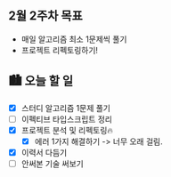 ## 2월 2주차 목표

- 매일 알고리즘 최소 1문제씩 풀기
- 프로젝트 리펙토링하기!

## 🏙️ 오늘 할 일

- [x] 스터디 알고리즘 1문제 풀기
- [ ] 이펙티브 타입스크립트 정리
- [x] 프로젝트 분석 및 리펙토링🔥
  - [x] 에러 1가지 해결하기
        -> 너무 오래 걸림.
- [x] 이력서 다듬기
- [ ] 안써본 기술 써보기
